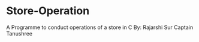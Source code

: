 # Store-Operation
A Programme to conduct operations of a store in C 
By: Rajarshi Sur
Captain Tanushree
